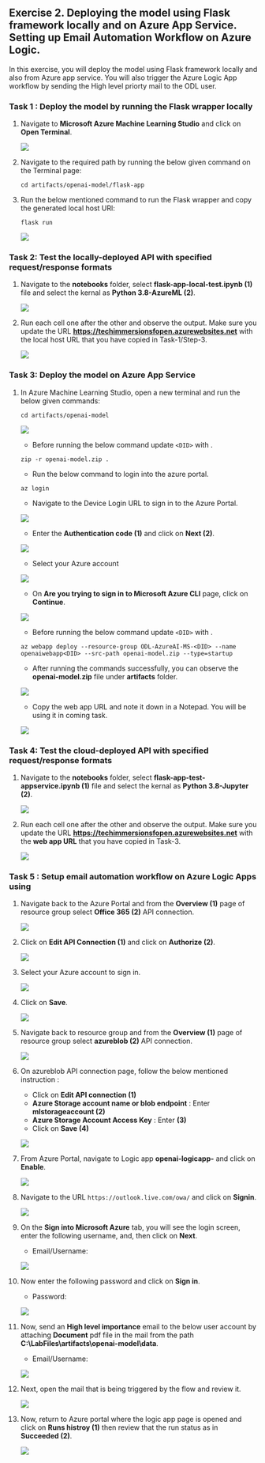 ## Exercise 2. Deploying the model using Flask framework locally and on Azure App Service. Setting up Email Automation Workflow on Azure Logic.

In this exercise, you will deploy the model using Flask framework locally and also from Azure app service. You will also trigger the Azure Logic App workflow by sending the High level priorty mail to the ODL user.

### Task 1 : Deploy the model by running the Flask wrapper locally

1. Navigate to **Microsoft Azure Machine Learning Studio** and click on **Open Terminal**.

   ![](Images/terminal.png)
   
1. Navigate to the required path by running the below given command on the Terminal page:

    ```
    cd artifacts/openai-model/flask-app
    ```
1. Run the below mentioned command to run the Flask wrapper and copy the generated local host URl:

   ```
   flask run
   ```
   ![](Images/localhosturl.png)
   
### Task 2: Test the locally-deployed API with specified request/response formats

1. Navigate to the **notebooks** folder, select **flask-app-local-test.ipynb (1)** file and select the kernal as **Python 3.8-AzureML (2)**.

   ![](Images/testapplocally.png)
    
1. Run each cell one after the other and observe the output. Make sure you update the URL **https://techimmersionsfopen.azurewebsites.net** with the local host URL that you have copied in Task-1/Step-3.

   ![](Images/url.png)
    
### Task 3: Deploy the model on Azure App Service

1. In Azure Machine Learning Studio, open a new terminal and run the below given commands:

   ```
   cd artifacts/openai-model
   ```
   
   ![](Images/artifacts.png)
   
   - Before running the below command update `<DID>` with **<inject key="DeploymentID" enableCopy="false"/>**.
   
   ```
   zip -r openai-model.zip .
   ```
   
   - Run the below command to login into the azure portal.
   ```
   az login
   ```
   - Navigate to the Device Login URL to sign in to the Azure Portal.

   ![](/Images/authenticate.png)
   
   - Enter the **Authentication code (1)** and click on **Next (2)**.
   
   ![](Images/entercode.png)
   
   - Select your Azure account

   ![](Images/chooseaccount.png)
   
   - On **Are you trying to sign in to Microsoft Azure CLI** page, click on  **Continue**.

   ![](Images/continue.png)
   
   - Before running the below command update `<DID>` with **<inject key="DeploymentID" enableCopy="false"/>**.
   
   ```
   az webapp deploy --resource-group ODL-AzureAI-MS-<DID> --name openaiwebapp<DID> --src-path openai-model.zip --type=startup
   ```
   
   - After running the commands successfully, you can observe the **openai-model.zip** file under **artifacts** folder.
   
   ![](Images/openaizip.png)
   
   - Copy the web app URL and note it down in a Notepad. You will be using it in coming task.
   
   ![](Images/webappurl.png)
   
### Task 4: Test the cloud-deployed API with specified request/response formats

1. Navigate to the **notebooks** folder, select **flask-app-test-appservice.ipynb (1)** file and select the kernal as **Python 3.8-Jupyter (2)**.

   ![](Images/flasappservice.png)
    
1. Run each cell one after the other and observe the output. Make sure you update the URL **https://techimmersionsfopen.azurewebsites.net** with the **web app URL** that you have copied in Task-3.

   ![](Images/webapptest1.png)

### Task 5 : Setup email automation workflow on Azure Logic Apps using

1. Navigate back to the Azure Portal and from the **Overview (1)** page of resource group select **Office 365 (2)** API connection.

   ![](Images/office365.png)
   
1. Click on **Edit API Connection (1)** and click on **Authorize (2)**.

   ![](Images/editapi.png)
   
1. Select your Azure account to sign in.

   ![](Images/chooseaccount1.png)
   
1. Click on **Save**.

    ![](Images/saveapi.png)

1. Navigate back to resource group and from the **Overview (1)** page of resource group select **azureblob (2)** API connection.

    ![](Images/azureblob.png)
    
1. On azureblob API connection page, follow the below mentioned instruction : 

    - Click on **Edit API connection (1)**
    - **Azure Storage account name or blob endpoint** :  Enter **mlstorageaccount<inject key="DeploymentID" enableCopy="false"/> (2)**
    - **Azure Storage Account Access Key** : Enter **<inject key="StorageaccountKey" enableCopy="true"/> (3)**
    - Click on **Save (4)**

    ![](Images/editapiblo.png)

1. From Azure Portal, navigate to Logic app **openai-logicapp-<inject key="DeploymentID" enableCopy="false"/>** and click on **Enable**.

    ![](Images/enable.png)
    
3. Navigate to the URL `https://outlook.live.com/owa/` and click on  **Signin**.

    ![](Images/signin.png)
    
1. On the **Sign into Microsoft Azure** tab, you will see the login screen, enter the following username, and, then click on **Next**.

   * Email/Username: <inject key="AzureAdUserEmail"></inject>

   ![](https://github.com/CloudLabsAI-Azure/AIW-SAP-on-Azure/raw/main/media/M2-Ex1-portalsignin-1.png?raw=true)

3. Now enter the following password and click on **Sign in**. 

   * Password: <inject key="AzureAdUserPassword"></inject>

   ![](https://github.com/CloudLabsAI-Azure/AIW-SAP-on-Azure/blob/main/media/M2-Ex1-portalsignin-2.png?raw=true)

1. Now, send an **High level importance** email to the below user account by attaching **Document** pdf file in the mail from the path **C:\LabFiles\artifacts\openai-model\data**.

    * Email/Username: <inject key="AzureAdUserEmail"></inject>
    
    ![](Images/highimportance.png)
    
1. Next, open the mail that is being triggered by the flow and review it.

    ![](Images/reviewmail.png)
    
1. Now, return to Azure portal where the logic app page is opened and click on **Runs histroy (1)** then review that the run status as in **Succeeded (2)**.

    ![](Images/runhisory.png)
